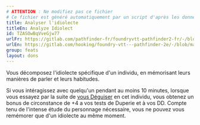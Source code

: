 ```yaml
---
# ATTENTION : Ne modifiez pas ce fichier
# Ce fichier est généré automatiquement par un script d'après les données du module Foundry VTT officiel et de sa traduction
title: Analyser l'idiolecte
titleEn: Analyze Idiolect
id: TZASOwBqVveGjw77
urlFr: https://gitlab.com/pathfinder-fr/foundryvtt-pathfinder2-fr/-/blob/master/data/feats/TZASOwBqVveGjw77.htm
urlEn: https://gitlab.com/hooking/foundry-vtt---pathfinder-2e/-/blob/master/packs/data/feats.db/analyze-idiolect.json
group: feats
layout: dons
---
```

Vous décomposez l'idiolecte spécifique d'un individu, en mémorisant leurs manières de parler et leurs habitudes.

Si vous intéragissez avec quelqu'un pendant au moins 10 minutes, lorsque vous essayez par la suite de [vous Déguiser](../actions/se-déguiser.md) en cet individu, vous obtenez un bonus de circonstance de +4 a vos tests de Duperie et à vos DD. Compte tenu de l'intense étude du personnage nécessaire, vous ne pouvez vous remémorer que d'un idiolecte au même moment.


